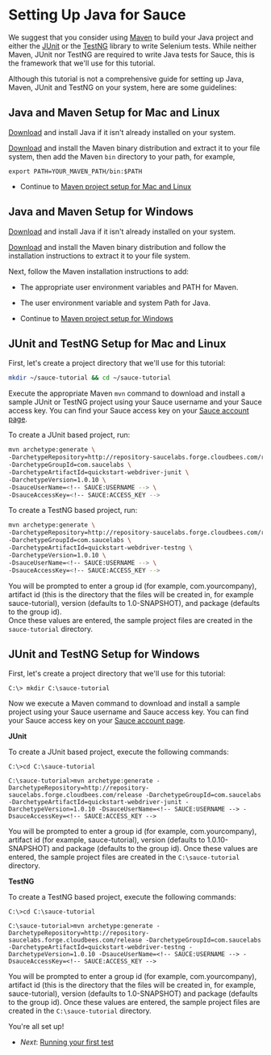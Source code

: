 Setting Up Java for Sauce
=====

We suggest that you consider using [Maven](http://maven.apache.org) to build your Java project and either the 
[JUnit](http://www.junit.org) or the [TestNG](http://www.testng.org) library to write Selenium tests. While neither 
Maven, JUnit nor TestNG are required to write Java tests for Sauce, this is the framework that we'll use for this 
tutorial.

Although this tutorial is not a comprehensive guide for setting up Java, Maven, JUnit and TestNG on your system, 
here are some guidelines:

<!-- SAUCE:BEGIN_PLATFORM:MAC|LINUX -->
Java and Maven Setup for Mac and Linux
---

[Download](http://www.java.com/en/download/index.jsp) and install Java if it isn't already installed on your system.

[Download](http://maven.apache.org/download.html) and install the Maven binary distribution and extract it to your 
file system, then add the Maven `bin` directory to your path, for example, 

    export PATH=YOUR_MAVEN_PATH/bin:$PATH

* Continue to [Maven project setup for Mac and Linux](#maven_mac)

<!-- SAUCE:END_PLATFORM -->

<!-- SAUCE:BEGIN_PLATFORM:WIN -->
Java and Maven Setup for Windows
---

[Download](http://www.java.com/en/download/index.jsp) and install Java if it isn't already installed on your system.

[Download](http://maven.apache.org/download.html) and install the Maven binary distribution and follow the installation 
instructions to extract it to your file system. 

Next, follow the Maven installation instructions to add:
* The appropriate user environment variables and PATH for Maven.
* The user environment variable and system Path for Java.

* Continue to [Maven project setup for Windows](#maven_win)

<!-- SAUCE:END_PLATFORM -->

<!-- SAUCE:BEGIN_PLATFORM:MAC|LINUX -->
<a id="maven_mac"></a><a id="maven_linux"></a>JUnit and TestNG Setup for Mac and Linux
---
First, let's create a project directory that we'll use for this tutorial:

```bash
mkdir ~/sauce-tutorial && cd ~/sauce-tutorial
```

Execute the appropriate Maven `mvn` command to download and install a sample JUnit or TestNG project using your Sauce username and your 
Sauce access key. You can find your Sauce access key on your [Sauce account page](https://saucelabs.com/account).

<!-- SAUCE:LOGIN -->

To create a JUnit based project, run:

```bash
mvn archetype:generate \
-DarchetypeRepository=http://repository-saucelabs.forge.cloudbees.com/release \
-DarchetypeGroupId=com.saucelabs \
-DarchetypeArtifactId=quickstart-webdriver-junit \
-DarchetypeVersion=1.0.10 \
-DsauceUserName=<!-- SAUCE:USERNAME --> \
-DsauceAccessKey=<!-- SAUCE:ACCESS_KEY -->
```

To create a TestNG based project, run:
    
```bash
mvn archetype:generate \
-DarchetypeRepository=http://repository-saucelabs.forge.cloudbees.com/release \
-DarchetypeGroupId=com.saucelabs \
-DarchetypeArtifactId=quickstart-webdriver-testng \
-DarchetypeVersion=1.0.10 \
-DsauceUserName=<!-- SAUCE:USERNAME --> \
-DsauceAccessKey=<!-- SAUCE:ACCESS_KEY -->
```

You will be prompted to enter a group id (for example, com.yourcompany), artifact id (this is the directory that
the files will be created in, for example 
sauce-tutorial), version (defaults to 1.0-SNAPSHOT), and package (defaults to the group id).  
Once these values are entered, the sample project files are created in the `sauce-tutorial` directory.

<!-- SAUCE:END_PLATFORM -->

<!-- SAUCE:BEGIN_PLATFORM:WIN -->
<a id="maven_win"></a>JUnit and TestNG Setup for Windows
---
First, let's create a project directory that we'll use for this tutorial:

    C:\> mkdir C:\sauce-tutorial

Now we execute a Maven command to download and install a sample project using your Sauce username and Sauce access key. 
You can find your Sauce access key on your [Sauce account page](https://saucelabs.com/account).

**JUnit**

To create a JUnit based project, execute the following commands:

    C:\>cd C:\sauce-tutorial

    C:\sauce-tutorial>mvn archetype:generate -DarchetypeRepository=http://repository-saucelabs.forge.cloudbees.com/release -DarchetypeGroupId=com.saucelabs -DarchetypeArtifactId=quickstart-webdriver-junit -DarchetypeVersion=1.0.10 -DsauceUserName=<!-- SAUCE:USERNAME --> -DsauceAccessKey=<!-- SAUCE:ACCESS_KEY -->

You will be prompted to enter a group id (for example, com.yourcompany), artifact id (for example, 
sauce-tutorial), version (defaults to 1.0.10-SNAPSHOT) and package (defaults to the group id). 
Once these values are entered, the sample project files are created in the `C:\sauce-tutorial` directory.

**TestNG**

To create a TestNG based project, execute the following commands:
    
    C:\>cd C:\sauce-tutorial

    C:\sauce-tutorial>mvn archetype:generate -DarchetypeRepository=http://repository-saucelabs.forge.cloudbees.com/release -DarchetypeGroupId=com.saucelabs -DarchetypeArtifactId=quickstart-webdriver-testng -DarchetypeVersion=1.0.10 -DsauceUserName=<!-- SAUCE:USERNAME --> -DsauceAccessKey=<!-- SAUCE:ACCESS_KEY -->

You will be prompted to enter a group id (for example, com.yourcompany), artifact id (this is the directory that
the files will be created in, for example, 
sauce-tutorial), version (defaults to 1.0-SNAPSHOT) and package (defaults to the group id). 
Once these values are entered, the sample project files are created in the `C:\sauce-tutorial` directory.

<!-- SAUCE:END_PLATFORM -->

You're all set up!

* _Next_: [Running your first test](##03-First-Test.md##)